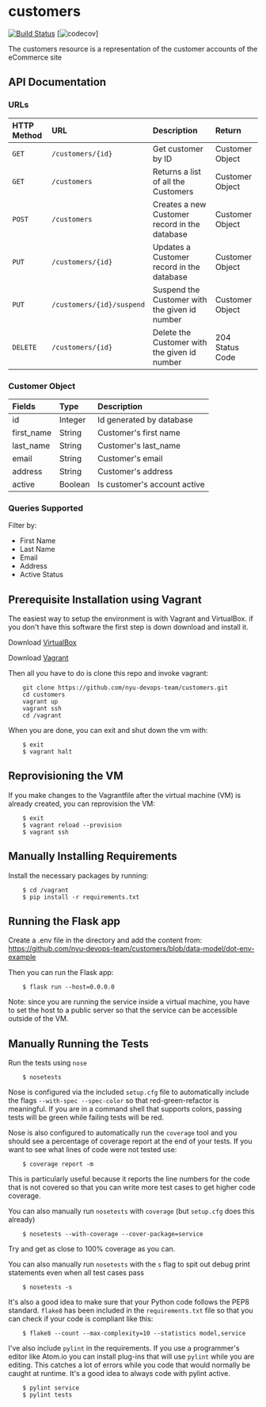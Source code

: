 # customers

[![Build Status](https://travis-ci.org/nyu-devops-team/customers.svg?branch=master)](https://travis-ci.org/nyu-devops-team/customers)
[![codecov](https://codecov.io/gh/nyu-devops-team/customers/branch/master/graph/badge.svg?token=0K9OY8IZMG)]

The customers resource is a representation of the customer accounts of the eCommerce site

## API Documentation
### URLs
| HTTP Method | URL | Description | Return
| :--- | :--- | :--- | :--- |
| `GET` | `/customers/{id}` | Get customer by ID | Customer Object
| `GET` | `/customers` | Returns a list of all the Customers | Customer Object
| `POST` | `/customers` | Creates a new Customer record in the database | Customer Object
| `PUT` | `/customers/{id}` | Updates a Customer record in the database | Customer Object
| `PUT` | `/customers/{id}/suspend` | Suspend the Customer with the given id number | Customer Object
| `DELETE` | `/customers/{id}` | Delete the Customer with the given id number | 204 Status Code

### Customer Object
| Fields | Type | Description
| :--- | :--- | :--- |
| id | Integer | Id generated by database
| first_name | String | Customer's first name
| last_name | String | Customer's last_name
| email | String | Customer's email
| address | String | Customer's address
| active | Boolean | Is customer's account active

### Queries Supported
Filter by:
 - First Name
 - Last Name
 - Email
 - Address
 - Active Status
## Prerequisite Installation using Vagrant

The easiest way to setup the environment is with Vagrant and VirtualBox. if you don't have this software the first step is down download and install it.

Download [VirtualBox](https://www.virtualbox.org/)

Download [Vagrant](https://www.vagrantup.com/)

Then all you have to do is clone this repo and invoke vagrant:

```shell
    git clone https://github.com/nyu-devops-team/customers.git
    cd customers
    vagrant up
    vagrant ssh
    cd /vagrant
```

When you are done, you can exit and shut down the vm with:

```shell
    $ exit
    $ vagrant halt
```

## Reprovisioning the VM
If you make changes to the Vagrantfile after the virtual machine (VM) is already created, you can reprovision the VM:

```shell
    $ exit
    $ vagrant reload --provision
    $ vagrant ssh
```

## Manually Installing Requirements 

Install the necessary packages by running:
```shell
    $ cd /vagrant
    $ pip install -r requirements.txt
```

## Running the Flask app

Create a .env file in the directory and add the content from: https://github.com/nyu-devops-team/customers/blob/data-model/dot-env-example

Then you can run the Flask app: 

```shell
    $ flask run --host=0.0.0.0
```

Note: since you are running the service inside a virtual machine, you have to set the host to a public server so that the service can be accessible outside of the VM.

## Manually Running the Tests

Run the tests using `nose`

```shell
    $ nosetests
```

Nose is configured via the included `setup.cfg` file to automatically include the flags `--with-spec --spec-color` so that red-green-refactor is meaningful. If you are in a command shell that supports colors, passing tests will be green while failing tests will be red.

Nose is also configured to automatically run the `coverage` tool and you should see a percentage of coverage report at the end of your tests. If you want to see what lines of code were not tested use:

```shell
    $ coverage report -m
```

This is particularly useful because it reports the line numbers for the code that is not covered so that you can write more test cases to get higher code coverage.

You can also manually run `nosetests` with `coverage` (but `setup.cfg` does this already)

```shell
    $ nosetests --with-coverage --cover-package=service
```

Try and get as close to 100% coverage as you can.

You can also manually run `nosetests` with the `s` flag to spit out debug print statements even when all test cases pass

```shell
    $ nosetests -s
```

It's also a good idea to make sure that your Python code follows the PEP8 standard. `flake8` has been included in the `requirements.txt` file so that you can check if your code is compliant like this:

```shell
    $ flake8 --count --max-complexity=10 --statistics model,service
```

I've also include `pylint` in the requirements. If you use a programmer's editor like Atom.io you can install plug-ins that will use `pylint` while you are editing. This catches a lot of errors while you code that would normally be caught at runtime. It's a good idea to always code with pylint active.

```shell
    $ pylint service
    $ pylint tests
```
